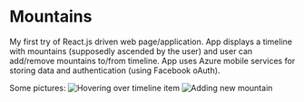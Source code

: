 # Mountains
My first try of React.js driven web page/application.
App displays a timeline with mountains (supposedly ascended by the user) and user can add/remove mountains to/from timeline.
App uses Azure mobile services for storing data and authentication (using Facebook oAuth).

Some pictures:
![Hovering over timeline item](/../screenshots/screenshots/mountains1.png?raw=true "Hovering over timeline item")
![Adding new mountain](/../screenshots/screenshots/mountains2.png?raw=true "Adding new mountain")
